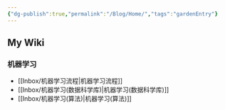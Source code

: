 ```yaml
---
{"dg-publish":true,"permalink":"/Blog/Home/","tags":"gardenEntry"}
---
```


## My Wiki
### 机器学习
- [[Inbox/机器学习流程\|机器学习流程]]
- [[Inbox/机器学习(数据科学库)\|机器学习(数据科学库)]]
- [[Inbox/机器学习(算法)\|机器学习(算法)]]
